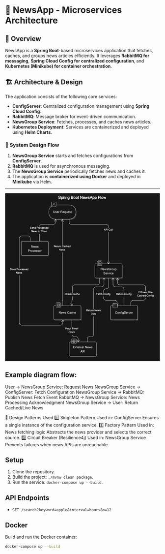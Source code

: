 # 📰 NewsApp - Microservices Architecture

## 📖 Overview
NewsApp is a **Spring Boot**-based microservices application that fetches, caches, and groups news articles efficiently. It leverages **RabbitMQ for messaging**, **Spring Cloud Config for centralized configuration**, and **Kubernetes (Minikube) for container orchestration**.

## 🏗️ Architecture & Design

The application consists of the following core services:
- **ConfigServer**: Centralized configuration management using **Spring Cloud Config**.
- **RabbitMQ**: Message broker for event-driven communication.
- **NewsGroup Service**: Fetches, processes, and caches news articles.
- **Kubernetes Deployment**: Services are containerized and deployed using **Helm Charts**.

### 📜 **System Design Flow**
1. **NewsGroup Service** starts and fetches configurations from **ConfigServer**.
2. **RabbitMQ** is used for asynchronous messaging.
3. The **NewsGroup Service** periodically fetches news and caches it.
4. The application is **containerized using Docker** and deployed in **Minikube** via Helm.

---

![img.png](img.png)

## Example diagram flow:

User → NewsGroup Service: Request News
NewsGroup Service → ConfigServer: Fetch Configuration
NewsGroup Service → RabbitMQ: Publish News Fetch Event
RabbitMQ → NewsGroup Service: News Processing Acknowledgment
NewsGroup Service → User: Return Cached/Live News


📐 Design Patterns Used
1️⃣ Singleton Pattern
Used in: ConfigServer
Ensures a single instance of the configuration service.
2️⃣ Factory Pattern
Used in: News fetching logic
Abstracts the news provider and selects the correct source.
3️⃣ Circuit Breaker (Resilience4j)
Used in: NewsGroup Service
Prevents failures when news APIs are unreachable

## Setup

1. Clone the repository.
2. Build the project: `./mvnw clean package`.
3. Run the service: `docker-compose up --build`.

## API Endpoints

- `GET /search?keyword=apple&interval=hours&n=12`

## Docker

Build and run the Docker container:

```bash
docker-compose up --build


